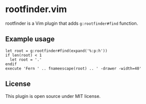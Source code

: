 # rootfinder.vim

rootfinder is a Vim plugin that adds `g:rootfinder#find` function.

## Example usage
```vim
let root = g:rootfinder#find(expand('%:p:h'))
if len(root) < 1
  let root = '.'
endif
execute 'Fern ' .. fnameescape(root) .. ' -drawer -width=40'
```

## License

This plugin is open source under MIT license.

